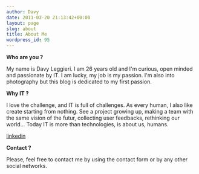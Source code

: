 ```yaml
---
author: Davy
date: 2011-03-20 21:13:42+00:00
layout: page
slug: about
title: About Me
wordpress_id: 95
---
```


**Who are you ?**

My name is Davy Leggieri. I am 26 years old and I'm curious, open minded and passionate by IT. I am lucky, my job is my passion. I'm also into photography but this blog is dedicated to my first passion.

**Why IT ?**

I love the challenge, and IT is full of challenges. As every human, I also like create starting from nothing. See a project growing up, making a team with the same vision of the futur, collecting user feedbacks, rethinking our world... Today IT is more than technologies, is about us, humans.

[linkedin](http://www.linkedin.com/in/davyleggieri)

**Contact ?**

Please, feel free to contact me by using the contact form or by any other social networks.

